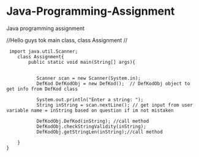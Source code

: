 # Java-Programming-Assignment
Java programming assignment

//Hello guys tok main class, class Assignment
//


     import java.util.Scanner;
        class Assignment{
            public static void main(String[] args){


               Scanner scan = new Scanner(System.in);
               DefKod DefKodObj = new DefKod();  // DefKodObj object to get info from DefKod class

               System.out.println("Enter a string: ");
               String inString = scan.nextLine(); // get input from user variable name = inString based on question if im not mistaken

               DefKodObj.DefKod(inString); //call method
               DefKodObj.checkStringValidity(inString);
               DefKodObj.getStringLen(inString);//call method

        }
    }
